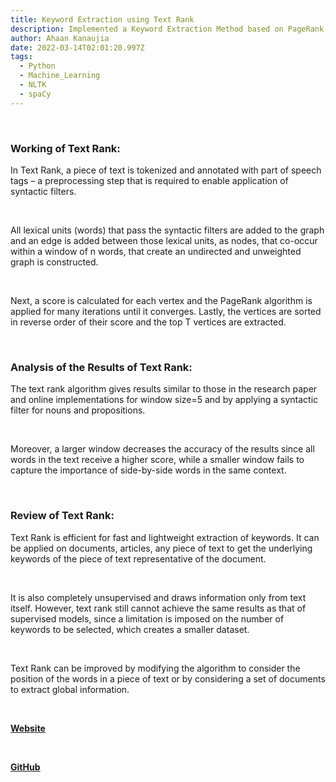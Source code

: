```yaml
---
title: Keyword Extraction using Text Rank
description: Implemented a Keyword Extraction Method based on PageRank
author: Ahaan Kanaujia
date: 2022-03-14T02:01:20.997Z
tags:
  - Python
  - Machine_Learning
  - NLTK
  - spaCy
---
```

<br>

### Working of Text Rank:

In Text Rank, a piece of text is tokenized and annotated with part of speech tags – a preprocessing step that is required to enable application of syntactic filters. 

<br>

All lexical units (words) that pass the syntactic filters are added to the graph and an edge is added between those lexical units, as nodes, that co-occur within a window of n words, that create an undirected and unweighted graph is constructed. 

<br>

Next, a score is calculated for each vertex and the PageRank algorithm is applied for many iterations until it converges. Lastly, the vertices are sorted in reverse order of their score and the top T vertices are extracted.

<br>

### Analysis of the Results of Text Rank: 

The text rank algorithm gives results similar to those in the research paper and online implementations for window size=5 and by applying a syntactic filter for nouns and propositions. 

<br>

Moreover, a larger window decreases the accuracy of the results since all words in the text receive a higher score, while a smaller window fails to capture the importance of side-by-side words in the same context.

<br>

### Review of Text Rank:

Text Rank is efficient for fast and lightweight extraction of keywords. It can be applied on documents, articles, any piece of text to get the underlying keywords of the piece of text representative of the document. 

<br>

It is also completely unsupervised and draws information only from text itself. However, text rank still cannot achieve the same results as that of supervised models, since a limitation is imposed on the number of keywords to be selected, which creates a smaller dataset. 

<br>

Text Rank can be improved by modifying the algorithm to consider the position of the words in a piece of text or by considering a set of documents to extract global information.

<br>

[<strong><u>Website](https://text-rank-website.herokuapp.com/)

<br>

[<strong><u>GitHub](https://github.com/AhaanKanaujia/Keyword-Extraction)